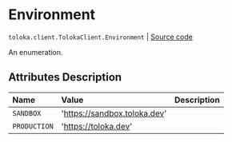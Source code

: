 # Environment
`toloka.client.TolokaClient.Environment` | [Source code](https://github.com/Toloka/toloka-kit/blob/v1.2.0.post1/src/client/__init__.py#L244)

An enumeration.

## Attributes Description

| Name | Value | Description |
| :------| :-----------| :----------| 
`SANDBOX`|'https://sandbox.toloka.dev'|
`PRODUCTION`|'https://toloka.dev'|

